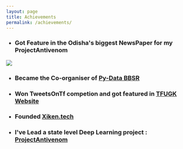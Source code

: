 ```yaml
---
layout: page
title: Achievements
permalink: /achievements/
---
```

* ### Got Feature in the Odisha's biggest NewsPaper for my ProjectAntivenom
![](http://odishapostepaper.com/viewmap/75871.jpg)
* ### Became the Co-organiser of [**Py-Data BBSR**](https://www.meetup.com/PyData-Bhubaneswar/)
* ### Won TweetsOnTf competion and got  featured in [TFUGK Website](https://tfugkol.github.io/tweets-winner/)
* ### **Founded [**Xiken.tech**](https://xiken.tech/)**
* ### **I've Lead a state level Deep Learning  project : [ProjectAntivenom](https://projectantivenom.netlify.app/)**
